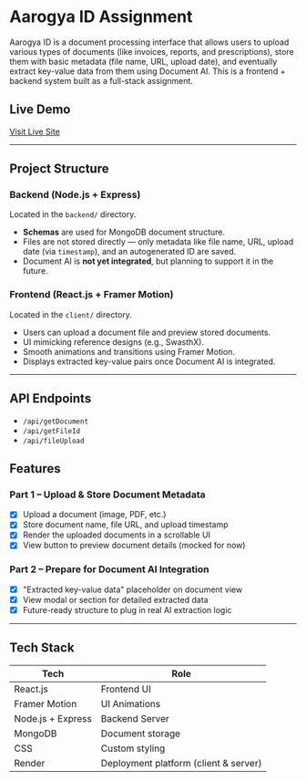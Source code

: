# Aarogya ID Assignment

Aarogya ID is a document processing interface that allows users to upload various types of documents (like invoices, reports, and prescriptions), store them with basic metadata (file name, URL, upload date), and eventually extract key-value data from them using Document AI. This is a frontend + backend system built as a full-stack assignment.

## Live Demo

[Visit Live Site](https://aarogya-id-client.onrender.com)

---

## Project Structure

### Backend (Node.js + Express)
Located in the `backend/` directory.

- **Schemas** are used for MongoDB document structure.
- Files are not stored directly — only metadata like file name, URL, upload date (via `timestamp`), and an autogenerated ID are saved.
- Document AI is **not yet integrated**, but planning to support it in the future.

### Frontend (React.js + Framer Motion)
Located in the `client/` directory.

- Users can upload a document file and preview stored documents.
- UI mimicking reference designs (e.g., SwasthX).
- Smooth animations and transitions using Framer Motion.
- Displays extracted key-value pairs once Document AI is integrated.

---

## API Endpoints

 - `/api/getDocument`
 - `/api/getFileId`
 - `/api/fileUpload`

## Features

### Part 1 – Upload & Store Document Metadata

- [x] Upload a document (image, PDF, etc.)
- [x] Store document name, file URL, and upload timestamp
- [x] Render the uploaded documents in a scrollable UI
- [x] View button to preview document details (mocked for now)

### Part 2 – Prepare for Document AI Integration

- [x] "Extracted key-value data" placeholder on document view
- [x] View modal or section for detailed extracted data
- [x] Future-ready structure to plug in real AI extraction logic

---

## Tech Stack

| Tech             | Role                                  |
|------------------|---------------------------------------|
| React.js         | Frontend UI                           |
| Framer Motion    | UI Animations                         |
| Node.js + Express| Backend Server                        |
| MongoDB          | Document storage                      |
| CSS              | Custom styling                        |
| Render           | Deployment platform (client & server) |


